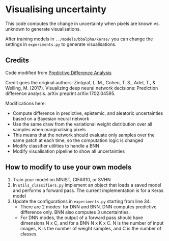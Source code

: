 # Visualising uncertainty

This code computes the change in uncertainty when pixels are known vs. unknown to generate visualisations.

After training models in `../models/bbalpha/keras/` you can change the settings in `experiments.py` to generate visualisations.


## Credits 
Code modified from [Predictive Difference Analysis](https://github.com/lmzintgraf/DeepVis-PredDiff)

Credit goes the original authors:
Zintgraf, L. M., Cohen, T. S., Adel, T., & Welling, M. (2017). Visualizing deep neural network decisions: Prediction difference analysis. arXiv preprint arXiv:1702.04595.

Modifications here:
- Compute difference in predictive, epistemic, and aleatoric uncertainties based on a Bayesian neural network
- Use the same draw from the variational weight distribution over all samples when marginalising pixels
- This means that the network should evaluate only samples over the same patch at each time, so the computation logic is changed
- Modify classifier utilities to handle a BNN
- Modify visualisation pipeline to show all uncertainties

## How to modify to use your own models
1) Train your model on MNIST, CIFAR10, or SVHN
2) In `utils_classifiers.py` implement an object that loads a saved model and performs a forward pass. The current implementation is for a Keras model
3) Update the configurations in `experiments.py` starting from line 34.
	- There are 2 modes: for DNN and BNN. DNN computes predictive difference only. BNN also computes 3 uncertainties.
	- For DNN modes, the output of a forward pass should have dimensions N x C, and for a BNN N x K x C. N is the number of input images, K is the number of weight samples, and C is the number of classes.

